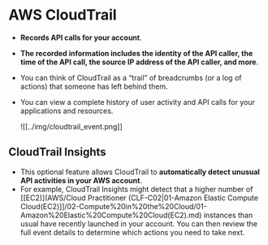 # AWS CloudTrail
- **Records API calls for your account**.
- **The recorded information includes the identity of the API caller, the time of the API call, the source IP address of the API caller, and more**.
- You can think of CloudTrail as a “trail” of breadcrumbs (or a log of actions) that someone has left behind them.
- You can view a complete history of user activity and API calls for your applications and resources.

	![[../img/cloudtrail_event.png]]

## CloudTrail Insights
- This optional feature allows CloudTrail to **automatically detect unusual API activities in your AWS account**.
- For example, CloudTrail Insights might detect that a higher number of [[EC2)](AWS/Cloud Practitioner (CLF-C02|01-Amazon Elastic Compute Cloud(EC2)]]/02-Compute%20in%20the%20Cloud/01-Amazon%20Elastic%20Compute%20Cloud(EC2).md) instances than usual have recently launched in your account. You can then review the full event details to determine which actions you need to take next.